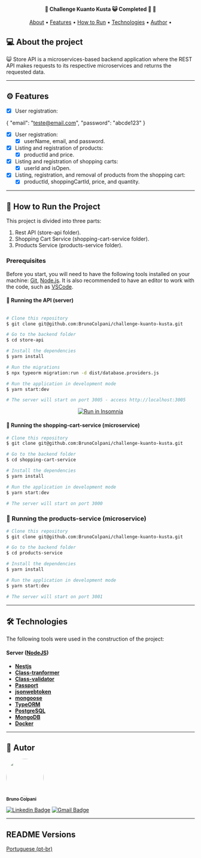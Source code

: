 <h4 align="center"> 
	🚧  Challenge Kuanto Kusta 😺 Completed 🚀 🚧
</h4>

<p align="center">
 <a href="#-about-the-project">About</a> •
 <a href="#-features">Features</a> •
 <a href="#-how-to-run-the-project">How to Run</a> • 
 <a href="#-technologies">Technologies</a> • 
 <a href="#-author">Author</a> • 
</p>

## 💻 About the project

😺 Store API is a microservices-based backend application where the REST API makes requests to its respective microservices and returns the requested data.

---

## ⚙️ Features
- [x] User registration:

{
  "email": "teste@email.com",
  "password": "abcde123"
}

- [x] User registration:
  - [x] userName, email, and password.

- [x] Listing and registration of products:
  - [x] productId and price.

- [x] Listing and registration of shopping carts:
  - [x] userId and isOpen.

- [x] Listing, registration, and removal of products from the shopping cart:
  - [x] productId, shoppingCartId, price, and quantity.

---

## 🚀 How to Run the Project

This project is divided into three parts:

1. Rest API (store-api folder).
2. Shopping Cart Service (shopping-cart-service folder).
3. Products Service (products-service folder).

### Prerequisites

Before you start, you will need to have the following tools installed on your machine: [Git](https://git-scm.com), [Node.js](https://nodejs.org/en/). It is also recommended to have an editor to work with the code, such as [VSCode](https://code.visualstudio.com/).

#### 🎲 Running the API (server)

```bash

# Clone this repository
$ git clone git@github.com:BrunoColpani/challenge-kuanto-kusta.git

# Go to the backend folder
$ cd store-api

# Install the dependencies
$ yarn install

# Run the migrations
$ npx typeorm migration:run -d dist/database.providers.js

# Run the application in development mode
$ yarn start:dev

# The server will start on port 3005 - access http://localhost:3005

```
<p align="center">
  <a href="https://github.com/BrunoColpani/challenge-kuanto-kusta/blob/main/collection/challenge_kuanto_kusta.postman_collection.json" target="_blank"><img src="https://insomnia.rest/images/run.svg" alt="Run in Insomnia"></a>
</p>

#### 🎲 Running the shopping-cart-service (microservice)

``` bash
# Clone this repository
$ git clone git@github.com:BrunoColpani/challenge-kuanto-kusta.git

# Go to the backend folder
$ cd shopping-cart-service

# Install the dependencies
$ yarn install

# Run the application in development mode
$ yarn start:dev

# The server will start on port 3000 

```

### 🎲 Running the products-service (microservice)

``` bash
# Clone this repository
$ git clone git@github.com:BrunoColpani/challenge-kuanto-kusta.git

# Go to the backend folder
$ cd products-service

# Install the dependencies
$ yarn install

# Run the application in development mode
$ yarn start:dev

# The server will start on port 3001 

```

---

## 🛠 Technologies

The following tools were used in the construction of the project:


#### [](https://github.com/tgmarinho/Ecoleta#server-nodejs--typescript)**Server** ([NodeJS](https://nodejs.org/en/))

- **[Nestjs](http://knexjs.org/)**
- **[Class-tranformer](https://www.npmjs.com/package/class-transformer)**
- **[Class-validator](https://www.npmjs.com/package/class-validator)**
- **[Passport](https://www.passportjs.org/packages/passport-jwt/)**
- **[jsonwebtoken](https://jwt.io/)**
- **[mongoose](https://mongoosejs.com)**
- **[TypeORM](https://typeorm.io)**
- **[PostgreSQL](https://www.postgresql.org)**
- **[MongoDB](https://www.mongodb.com)**
- **[Docker](https://www.docker.com)**

---

## 🦸 Autor

<a href="https://www.linkedin.com/in/bruno-colpani-0b1152138/">
 <img style="border-radius: 50%;" src="https://avatars.githubusercontent.com/u/87588227?v=4" width="100px;" alt=""/>
 <br />
 <sub><b>Bruno Colpani</b></sub></a> 
 <br />

[![Linkedin Badge](https://img.shields.io/badge/-Bruno-blue?style=flat-square&logo=Linkedin&logoColor=white&link=https://www.linkedin.com/in/bruno-colpani-0b1152138/)](https://www.linkedin.com/in/bruno-colpani-0b1152138/)
[![Gmail Badge](https://img.shields.io/badge/-bruno.colpani1@gmail.com-c14438?style=flat-square&logo=Gmail&logoColor=white&link=mailto:bruno.colpani1@gmail.com)](mailto:bruno.colpani1@gmail.com)

---

## README Versions

[Portuguese (pt-br)](./README-PT.md)